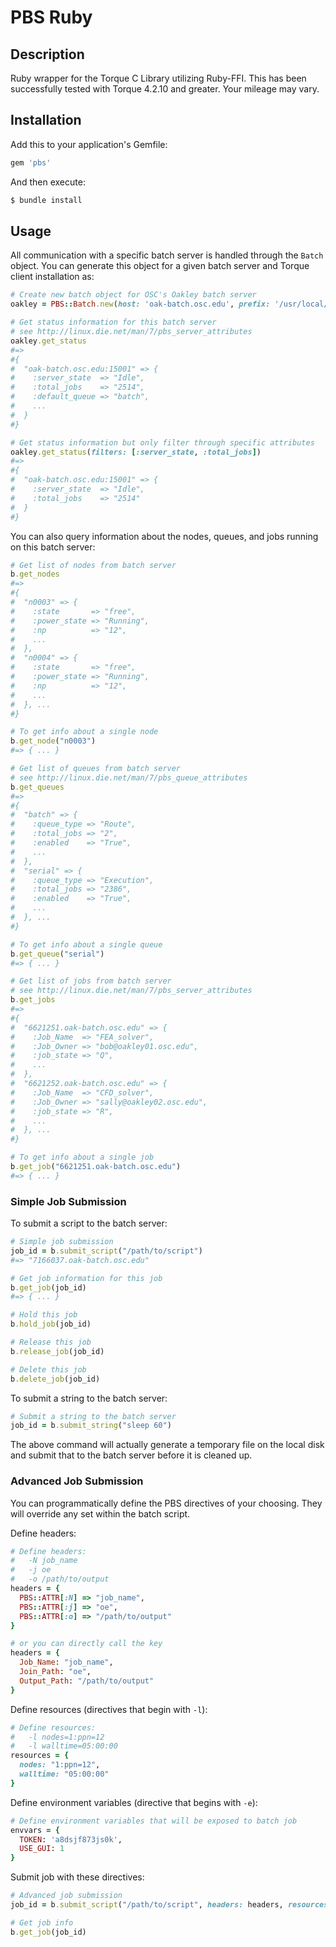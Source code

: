 # PBS Ruby

## Description

Ruby wrapper for the Torque C Library utilizing Ruby-FFI. This has been
successfully tested with Torque 4.2.10 and greater. Your mileage may vary.

## Installation

Add this to your application's Gemfile:

```ruby
gem 'pbs'
```

And then execute:

```bash
$ bundle install
```

## Usage

All communication with a specific batch server is handled through the `Batch`
object. You can generate this object for a given batch server and Torque client
installation as:

```ruby
# Create new batch object for OSC's Oakley batch server
oakley = PBS::Batch.new(host: 'oak-batch.osc.edu', prefix: '/usr/local/torque/default')

# Get status information for this batch server
# see http://linux.die.net/man/7/pbs_server_attributes
oakley.get_status
#=>
#{
#  "oak-batch.osc.edu:15001" => {
#    :server_state  => "Idle",
#    :total_jobs    => "2514",
#    :default_queue => "batch",
#    ...
#  }
#}

# Get status information but only filter through specific attributes
oakley.get_status(filters: [:server_state, :total_jobs])
#=>
#{
#  "oak-batch.osc.edu:15001" => {
#    :server_state  => "Idle",
#    :total_jobs    => "2514"
#  }
#}
```

You can also query information about the nodes, queues, and jobs running on
this batch server:

```ruby
# Get list of nodes from batch server
b.get_nodes
#=>
#{
#  "n0003" => {
#    :state       => "free",
#    :power_state => "Running",
#    :np          => "12",
#    ...
#  },
#  "n0004" => {
#    :state       => "free",
#    :power_state => "Running",
#    :np          => "12",
#    ...
#  }, ...
#}

# To get info about a single node
b.get_node("n0003")
#=> { ... }

# Get list of queues from batch server
# see http://linux.die.net/man/7/pbs_queue_attributes
b.get_queues
#=>
#{
#  "batch" => {
#    :queue_type => "Route",
#    :total_jobs => "2",
#    :enabled    => "True",
#    ...
#  },
#  "serial" => {
#    :queue_type => "Execution",
#    :total_jobs => "2386",
#    :enabled    => "True",
#    ...
#  }, ...
#}

# To get info about a single queue
b.get_queue("serial")
#=> { ... }

# Get list of jobs from batch server
# see http://linux.die.net/man/7/pbs_server_attributes
b.get_jobs
#=>
#{
#  "6621251.oak-batch.osc.edu" => {
#    :Job_Name  => "FEA_solver",
#    :Job_Owner => "bob@oakley01.osc.edu",
#    :job_state => "Q",
#    ...
#  },
#  "6621252.oak-batch.osc.edu" => {
#    :Job_Name  => "CFD_solver",
#    :Job_Owner => "sally@oakley02.osc.edu",
#    :job_state => "R",
#    ...
#  }, ...
#}

# To get info about a single job
b.get_job("6621251.oak-batch.osc.edu")
#=> { ... }
```

### Simple Job Submission

To submit a script to the batch server:

```ruby
# Simple job submission
job_id = b.submit_script("/path/to/script")
#=> "7166037.oak-batch.osc.edu"

# Get job information for this job
b.get_job(job_id)
#=> { ... }

# Hold this job
b.hold_job(job_id)

# Release this job
b.release_job(job_id)

# Delete this job
b.delete_job(job_id)
```

To submit a string to the batch server:

```ruby
# Submit a string to the batch server
job_id = b.submit_string("sleep 60")
```

The above command will actually generate a temporary file on the local disk and
submit that to the batch server before it is cleaned up.

### Advanced Job Submission

You can programmatically define the PBS directives of your choosing. They will
override any set within the batch script.

Define headers:

```ruby
# Define headers:
#   -N job_name
#   -j oe
#   -o /path/to/output
headers = {
  PBS::ATTR[:N] => "job_name",
  PBS::ATTR[:j] => "oe",
  PBS::ATTR[:o] => "/path/to/output"
}

# or you can directly call the key
headers = {
  Job_Name: "job_name",
  Join_Path: "oe",
  Output_Path: "/path/to/output"
}
```

Define resources (directives that begin with `-l`):

```ruby
# Define resources:
#   -l nodes=1:ppn=12
#   -l walltime=05:00:00
resources = {
  nodes: "1:ppn=12",
  walltime: "05:00:00"
}
```

Define environment variables (directive that begins with `-e`):

```ruby
# Define environment variables that will be exposed to batch job
envvars = {
  TOKEN: 'a8dsjf873js0k',
  USE_GUI: 1
}
```

Submit job with these directives:

```ruby
# Advanced job submission
job_id = b.submit_script("/path/to/script", headers: headers, resources: resources, envvars: envvars)

# Get job info
b.get_job(job_id)
```

